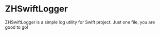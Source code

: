 ZHSwiftLogger
=============

ZHSwiftLogger is a simple log utility for Swift project. Just one file, you are good to go!
